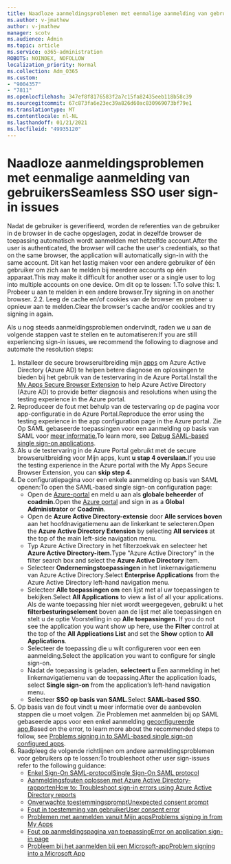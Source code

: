 ```yaml
---
title: Naadloze aanmeldingsproblemen met eenmalige aanmelding van gebruikers
ms.author: v-jmathew
author: v-jmathew
manager: scotv
ms.audience: Admin
ms.topic: article
ms.service: o365-administration
ROBOTS: NOINDEX, NOFOLLOW
localization_priority: Normal
ms.collection: Adm_O365
ms.custom:
- "9004357"
- "7811"
ms.openlocfilehash: 347ef8f8176583f2a7c15fa82435eeb118b58c39
ms.sourcegitcommit: 67c873fa6e23ec39a826d60ac830969073bf79e1
ms.translationtype: MT
ms.contentlocale: nl-NL
ms.lasthandoff: 01/21/2021
ms.locfileid: "49935120"
---
```

# <a name="seamless-sso-user-sign-in-issues"></a><span data-ttu-id="8ac15-102">Naadloze aanmeldingsproblemen met eenmalige aanmelding van gebruikers</span><span class="sxs-lookup"><span data-stu-id="8ac15-102">Seamless SSO user sign-in issues</span></span>

<span data-ttu-id="8ac15-103">Nadat de gebruiker is geverifieerd, worden de referenties van de gebruiker in de browser in de cache opgeslagen, zodat in dezelfde browser de toepassing automatisch wordt aanmelden met hetzelfde account.</span><span class="sxs-lookup"><span data-stu-id="8ac15-103">After the user is authenticated, the browser will cache the user's credentials, so that on the same browser, the application will automatically sign-in with the same account.</span></span> <span data-ttu-id="8ac15-104">Dit kan het lastig maken voor een andere gebruiker of één gebruiker om zich aan te melden bij meerdere accounts op één apparaat.</span><span class="sxs-lookup"><span data-stu-id="8ac15-104">This may make it difficult for another user or a single user to log into multiple accounts on one device.</span></span> <span data-ttu-id="8ac15-105">Om dit op te lossen: 1.</span><span class="sxs-lookup"><span data-stu-id="8ac15-105">To solve this: 1.</span></span> <span data-ttu-id="8ac15-106">Probeer u aan te melden in een andere browser.</span><span class="sxs-lookup"><span data-stu-id="8ac15-106">Try signing in on another browser.</span></span> <span data-ttu-id="8ac15-107">2.</span><span class="sxs-lookup"><span data-stu-id="8ac15-107">2.</span></span> <span data-ttu-id="8ac15-108">Leeg de cache en/of cookies van de browser en probeer u opnieuw aan te melden.</span><span class="sxs-lookup"><span data-stu-id="8ac15-108">Clear the browser's cache and/or cookies and try signing in again.</span></span>

<span data-ttu-id="8ac15-109">Als u nog steeds aanmeldingsproblemen ondervindt, raden we u aan de volgende stappen vast te stellen en te automatiseren:</span><span class="sxs-lookup"><span data-stu-id="8ac15-109">If you are still experiencing sign-in issues, we recommend the following to diagnose and automate the resolution steps:</span></span>

1. <span data-ttu-id="8ac15-110">Installeer de secure browseruitbreiding mijn [apps](https://docs.microsoft.com/azure/active-directory/manage-apps/access-panel-extension-problem-installing) om Azure Active Directory (Azure AD) te helpen betere diagnose en oplossingen te bieden bij het gebruik van de testervaring in de Azure Portal.</span><span class="sxs-lookup"><span data-stu-id="8ac15-110">Install the [My Apps Secure Browser Extension](https://docs.microsoft.com/azure/active-directory/manage-apps/access-panel-extension-problem-installing) to help Azure Active Directory (Azure AD) to provide better diagnosis and resolutions when using the testing experience in the Azure portal.</span></span>
2. <span data-ttu-id="8ac15-111">Reproduceer de fout met behulp van de testervaring op de pagina voor app-configuratie in de Azure Portal.</span><span class="sxs-lookup"><span data-stu-id="8ac15-111">Reproduce the error using the testing experience in the app configuration page in the Azure portal.</span></span> <span data-ttu-id="8ac15-112">Zie Op SAML gebaseerde toepassingen voor een aanmelding op basis van SAML voor [meer informatie.](https://docs.microsoft.com/azure/active-directory/azuread-dev/howto-v1-debug-saml-sso-issues)</span><span class="sxs-lookup"><span data-stu-id="8ac15-112">To learn more, see [Debug SAML-based single sign-on applications](https://docs.microsoft.com/azure/active-directory/azuread-dev/howto-v1-debug-saml-sso-issues).</span></span>
3. <span data-ttu-id="8ac15-113">Als u de testervaring in de Azure Portal gebruikt met de secure browseruitbreiding voor Mijn apps, kunt **u stap 4 overslaan.**</span><span class="sxs-lookup"><span data-stu-id="8ac15-113">If you use the testing experience in the Azure portal with the My Apps Secure Browser Extension, you can **skip step 4**.</span></span>
4. <span data-ttu-id="8ac15-114">De configuratiepagina voor een enkele aanmelding op basis van SAML openen:</span><span class="sxs-lookup"><span data-stu-id="8ac15-114">To open the SAML-based single sign-on configuration page:</span></span>
    - <span data-ttu-id="8ac15-115">Open de [Azure-portal](https://portal.azure.com/) en meld u aan als **globale beheerder** of **coadmin.**</span><span class="sxs-lookup"><span data-stu-id="8ac15-115">Open the [Azure portal](https://portal.azure.com/) and sign in as a **Global Administrator** or **Coadmin**.</span></span>
    - <span data-ttu-id="8ac15-116">Open de **Azure Active Directory-extensie** door **Alle services boven** aan het hoofdnavigatiemenu aan de linkerkant te selecteren.</span><span class="sxs-lookup"><span data-stu-id="8ac15-116">Open the **Azure Active Directory Extension** by selecting **All services** at the top of the main left-side navigation menu.</span></span>
    - <span data-ttu-id="8ac15-117">Typ Azure Active Directory in het filterzoekvak en selecteer het **Azure Active Directory-item.**</span><span class="sxs-lookup"><span data-stu-id="8ac15-117">Type "Azure Active Directory" in the filter search box and select the **Azure Active Directory** item.</span></span>
    - <span data-ttu-id="8ac15-118">Selecteer **Ondernemingstoepassingen** in het linkernavigatiemenu van Azure Active Directory.</span><span class="sxs-lookup"><span data-stu-id="8ac15-118">Select **Enterprise Applications** from the Azure Active Directory left-hand navigation menu.</span></span>
    - <span data-ttu-id="8ac15-119">Selecteer **Alle toepassingen om** een lijst met al uw toepassingen te bekijken.</span><span class="sxs-lookup"><span data-stu-id="8ac15-119">Select **All Applications** to view a list of all your applications.</span></span> <span data-ttu-id="8ac15-120">Als de wante toepassing hier niet wordt weergegeven, gebruikt  u het **filterbesturingselement** boven aan de lijst met alle toepassingen en stelt u de optie Voorstelling in op **Alle toepassingen.** </span><span class="sxs-lookup"><span data-stu-id="8ac15-120">If you do not see the application you want show up here, use the **Filter** control at the top of the **All Applications List** and set the **Show** option to **All Applications**.</span></span>
    - <span data-ttu-id="8ac15-121">Selecteer de toepassing die u wilt configureren voor een een aanmelding.</span><span class="sxs-lookup"><span data-stu-id="8ac15-121">Select the application you want to configure for single sign-on.</span></span>
    - <span data-ttu-id="8ac15-122">Nadat de toepassing is geladen, **selecteert u** Een aanmelding in het linkernavigatiemenu van de toepassing.</span><span class="sxs-lookup"><span data-stu-id="8ac15-122">After the application loads, select **Single sign-on** from the application’s left-hand navigation menu.</span></span>
    - <span data-ttu-id="8ac15-123">Selecteer **SSO op basis van SAML.**</span><span class="sxs-lookup"><span data-stu-id="8ac15-123">Select **SAML-based SSO**.</span></span>
5. <span data-ttu-id="8ac15-124">Op basis van de fout vindt u meer informatie over de aanbevolen stappen die u moet volgen. Zie Problemen met aanmelden bij op SAML gebaseerde apps voor een enkel aanmelding [geconfigureerde app.](https://docs.microsoft.com/azure/active-directory/manage-apps/application-sign-in-problem-federated-sso-gallery#application-not-found-in-directory)</span><span class="sxs-lookup"><span data-stu-id="8ac15-124">Based on the error, to learn more about the recommended steps to follow, see [Problems signing in to SAML-based single sign-on configured apps](https://docs.microsoft.com/azure/active-directory/manage-apps/application-sign-in-problem-federated-sso-gallery#application-not-found-in-directory).</span></span>
6. <span data-ttu-id="8ac15-125">Raadpleeg de volgende richtlijnen om andere aanmeldingsproblemen voor gebruikers op te lossen:</span><span class="sxs-lookup"><span data-stu-id="8ac15-125">To troubleshoot other user sign-issues refer to the following guidance:</span></span>
    - [<span data-ttu-id="8ac15-126">Enkel Sign-On SAML-protocol</span><span class="sxs-lookup"><span data-stu-id="8ac15-126">Single Sign-On SAML protocol</span></span>](https://docs.microsoft.com/azure/active-directory/develop/single-sign-on-saml-protocol)
    - [<span data-ttu-id="8ac15-127">Aanmeldingsfouten oplossen met Azure Active Directory-rapporten</span><span class="sxs-lookup"><span data-stu-id="8ac15-127">How to: Troubleshoot sign-in errors using Azure Active Directory reports</span></span>](https://docs.microsoft.com/azure/active-directory/reports-monitoring/howto-troubleshoot-sign-in-errors)
    - [<span data-ttu-id="8ac15-128">Onverwachte toestemmingsprompt</span><span class="sxs-lookup"><span data-stu-id="8ac15-128">Unexpected consent prompt</span></span>](https://docs.microsoft.com/azure/active-directory/manage-apps/application-sign-in-unexpected-user-consent-prompt)
    - [<span data-ttu-id="8ac15-129">Fout in toestemming van gebruiker</span><span class="sxs-lookup"><span data-stu-id="8ac15-129">User consent error</span></span>](https://docs.microsoft.com/azure/active-directory/manage-apps/application-sign-in-unexpected-user-consent-error)
    - [<span data-ttu-id="8ac15-130">Problemen met aanmelden vanuit Mijn apps</span><span class="sxs-lookup"><span data-stu-id="8ac15-130">Problems signing in from My Apps</span></span>](https://docs.microsoft.com/azure/active-directory/manage-apps/application-sign-in-other-problem-access-panel)
    - [<span data-ttu-id="8ac15-131">Fout op aanmeldingspagina van toepassing</span><span class="sxs-lookup"><span data-stu-id="8ac15-131">Error on application sign-in page</span></span>](https://docs.microsoft.com/azure/active-directory/manage-apps/application-sign-in-problem-application-error)
    - [<span data-ttu-id="8ac15-132">Probleem bij het aanmelden bij een Microsoft-app</span><span class="sxs-lookup"><span data-stu-id="8ac15-132">Problem signing into a Microsoft App</span></span>](https://docs.microsoft.com/azure/active-directory/manage-apps/application-sign-in-problem-first-party-microsoft)
